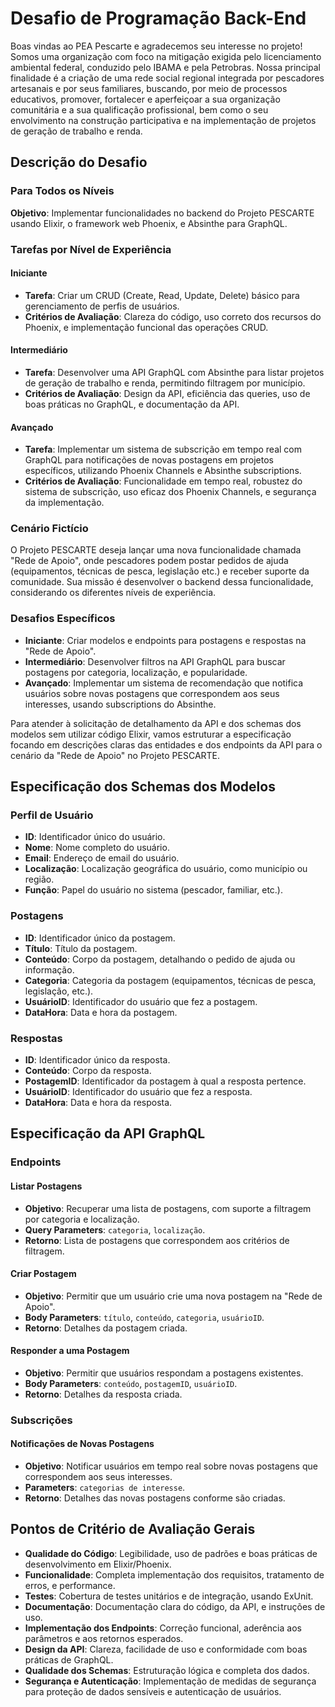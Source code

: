 # Desafio de Programação Back-End

Boas vindas ao PEA Pescarte e agradecemos seu interesse no projeto! Somos uma organização com foco na mitigação exigida pelo licenciamento ambiental federal, conduzido pelo IBAMA e pela Petrobras.
Nossa principal finalidade é a criação de uma rede social regional integrada por pescadores artesanais e por seus familiares, buscando, por meio de processos educativos, promover, fortalecer e aperfeiçoar a sua organização comunitária e a sua qualificação profissional, bem como o seu envolvimento na construção participativa e na implementação de projetos de geração de trabalho e renda.

## Descrição do Desafio

### Para Todos os Níveis

**Objetivo**: Implementar funcionalidades no backend do Projeto PESCARTE usando Elixir, o framework web Phoenix, e Absinthe para GraphQL.

### Tarefas por Nível de Experiência

#### Iniciante
- **Tarefa**: Criar um CRUD (Create, Read, Update, Delete) básico para gerenciamento de perfis de usuários.
- **Critérios de Avaliação**: Clareza do código, uso correto dos recursos do Phoenix, e implementação funcional das operações CRUD.

#### Intermediário
- **Tarefa**: Desenvolver uma API GraphQL com Absinthe para listar projetos de geração de trabalho e renda, permitindo filtragem por município.
- **Critérios de Avaliação**: Design da API, eficiência das queries, uso de boas práticas no GraphQL, e documentação da API.

#### Avançado
- **Tarefa**: Implementar um sistema de subscrição em tempo real com GraphQL para notificações de novas postagens em projetos específicos, utilizando Phoenix Channels e Absinthe subscriptions.
- **Critérios de Avaliação**: Funcionalidade em tempo real, robustez do sistema de subscrição, uso eficaz dos Phoenix Channels, e segurança da implementação.

### Cenário Fictício

O Projeto PESCARTE deseja lançar uma nova funcionalidade chamada "Rede de Apoio", onde pescadores podem postar pedidos de ajuda (equipamentos, técnicas de pesca, legislação etc.) e receber suporte da comunidade. Sua missão é desenvolver o backend dessa funcionalidade, considerando os diferentes níveis de experiência.

### Desafios Específicos

- **Iniciante**: Criar modelos e endpoints para postagens e respostas na "Rede de Apoio".
- **Intermediário**: Desenvolver filtros na API GraphQL para buscar postagens por categoria, localização, e popularidade.
- **Avançado**: Implementar um sistema de recomendação que notifica usuários sobre novas postagens que correspondem aos seus interesses, usando subscriptions do Absinthe.

Para atender à solicitação de detalhamento da API e dos schemas dos modelos sem utilizar código Elixir, vamos estruturar a especificação focando em descrições claras das entidades e dos endpoints da API para o cenário da "Rede de Apoio" no Projeto PESCARTE.

## Especificação dos Schemas dos Modelos

### Perfil de Usuário
- **ID**: Identificador único do usuário.
- **Nome**: Nome completo do usuário.
- **Email**: Endereço de email do usuário.
- **Localização**: Localização geográfica do usuário, como município ou região.
- **Função**: Papel do usuário no sistema (pescador, familiar, etc.).

### Postagens
- **ID**: Identificador único da postagem.
- **Título**: Título da postagem.
- **Conteúdo**: Corpo da postagem, detalhando o pedido de ajuda ou informação.
- **Categoria**: Categoria da postagem (equipamentos, técnicas de pesca, legislação, etc.).
- **UsuárioID**: Identificador do usuário que fez a postagem.
- **DataHora**: Data e hora da postagem.

### Respostas
- **ID**: Identificador único da resposta.
- **Conteúdo**: Corpo da resposta.
- **PostagemID**: Identificador da postagem à qual a resposta pertence.
- **UsuárioID**: Identificador do usuário que fez a resposta.
- **DataHora**: Data e hora da resposta.

## Especificação da API GraphQL

### Endpoints

#### Listar Postagens
- **Objetivo**: Recuperar uma lista de postagens, com suporte a filtragem por categoria e localização.
- **Query Parameters**: `categoria`, `localização`.
- **Retorno**: Lista de postagens que correspondem aos critérios de filtragem.

#### Criar Postagem
- **Objetivo**: Permitir que um usuário crie uma nova postagem na "Rede de Apoio".
- **Body Parameters**: `título`, `conteúdo`, `categoria`, `usuárioID`.
- **Retorno**: Detalhes da postagem criada.

#### Responder a uma Postagem
- **Objetivo**: Permitir que usuários respondam a postagens existentes.
- **Body Parameters**: `conteúdo`, `postagemID`, `usuárioID`.
- **Retorno**: Detalhes da resposta criada.

### Subscrições

#### Notificações de Novas Postagens
- **Objetivo**: Notificar usuários em tempo real sobre novas postagens que correspondem aos seus interesses.
- **Parameters**: `categorias de interesse`.
- **Retorno**: Detalhes das novas postagens conforme são criadas.

## Pontos de Critério de Avaliação Gerais

- **Qualidade do Código**: Legibilidade, uso de padrões e boas práticas de desenvolvimento em Elixir/Phoenix.
- **Funcionalidade**: Completa implementação dos requisitos, tratamento de erros, e performance.
- **Testes**: Cobertura de testes unitários e de integração, usando ExUnit.
- **Documentação**: Documentação clara do código, da API, e instruções de uso.
- **Implementação dos Endpoints**: Correção funcional, aderência aos parâmetros e aos retornos esperados.
- **Design da API**: Clareza, facilidade de uso e conformidade com boas práticas de GraphQL.
- **Qualidade dos Schemas**: Estruturação lógica e completa dos dados.
- **Segurança e Autenticação**: Implementação de medidas de segurança para proteção de dados sensíveis e autenticação de usuários.
